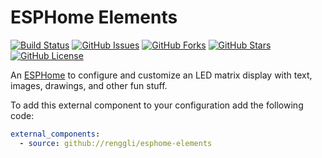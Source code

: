 # ESPHome Elements

[![Build Status](https://github.com/renggli/esphome-elements/actions/workflows/ci.yml/badge.svg)](https://github.com/renggli/esphome-elements/actions/workflows/ci.yml)
[![GitHub Issues](https://img.shields.io/github/issues/renggli/esphome-elements.svg)](https://github.com/renggli/esphome-elements/issues)
[![GitHub Forks](https://img.shields.io/github/forks/renggli/esphome-elements.svg)](https://github.com/renggli/esphome-elements/network)
[![GitHub Stars](https://img.shields.io/github/stars/renggli/esphome-elements.svg)](https://github.com/renggli/esphome-elements/stargazers)
[![GitHub License](https://img.shields.io/badge/license-MIT-blue.svg)](https://raw.githubusercontent.com/renggli/esphome-elements/main/LICENSE)

An [ESPHome](https://esphome.io) to configure and customize an LED matrix display with text, images, drawings, and other fun stuff.

To add this external component to your configuration add the following code:

```yaml
external_components:
  - source: github://renggli/esphome-elements
```



